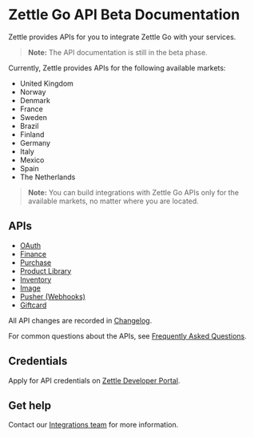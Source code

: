 # Zettle Go API Beta Documentation

Zettle provides APIs for you to integrate Zettle Go with your services.

> **Note:** The API documentation is still in the beta phase.

Currently, Zettle provides APIs for the following available markets:

-   United Kingdom
-   Norway
-   Denmark
-   France
-   Sweden
-   Brazil
-   Finland
-   Germany
-   Italy
-   Mexico
-   Spain
-   The Netherlands

> **Note:** You can build integrations with Zettle Go APIs only for the available markets, no matter where you are located.

## APIs

-   [OAuth](authorization.adoc)
-   [Finance](finance.adoc)
-   [Purchase](purchase.adoc)
-   [Product Library](product-library.adoc)
-   [Inventory](inventory.adoc)
-   [Image](image.adoc)
-   [Pusher (Webhooks)](pusher.adoc)
-   [Giftcard](giftcard.adoc)

All API changes are recorded in [Changelog](CHANGELOG.adoc).

For common questions about the APIs, see [Frequently Asked Questions](faq.adoc).

## Credentials

Apply for API credentials on [Zettle Developer Portal](https://developer.zettle.com/register).

## Get help
Contact our [Integrations team](mailto:api@zettle.com) for more information. 